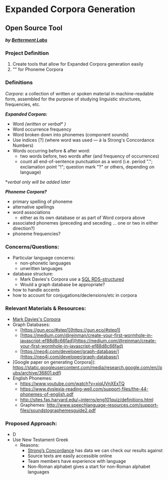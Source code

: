 # Expanded Corpora Generation
## **Open Source Tool**
 ***by [Betterment Labs](http://www.bettermentlabs.com/)***

### Project Definition
1. Create tools that allow for Expanded Corpora generation easily
2. "" for Phoneme Corpora


### Definitions
*Corpora*:  a collection of written or spoken material in machine-readable form, assembled for the purpose of studying linguistic structures, frequencies, etc.

***Expanded Corpora:*** 
 - Word *(written or verbal** *)*
 - Word occurrence frequency
 - Word broken down into phonemes (component sounds) 
 - Use indices [?] (where word was used — à la Strong's Concordance Numbers)
 - Words occurring before & after word:
	 - two words before, two words after (and frequency of occurrences)
	 - count all end-of-sentence punctuation as a word (i.e. period "."; exclamation point "!"; question mark "?" or others, depending on language)

**verbal only will be added later*

***Phoneme Corpora?***
- primary spelling of phoneme
- alternative spellings
- word associations
	- either as its own database or as part of Word corpora above
- associated phonemes (preceding and seceding ... one or two in either direction?)
- phoneme frequencies?

### Concerns/Questions:
- Particular language concerns: 
	- non-phonetic languages
	- unwritten languages
- database structure:
	-  Mark Davies's Corpora use a [SQL RDS-structured](https://corpus.byu.edu/faq.asp#x4)
	- Would a graph database be appropriate?
- how to handle accents
- how to account for conjugations/declensions/etc in corpora

### Relevant Materials & Resources:
- [Mark Davies's Corpora](https://corpus.byu.edu/)
- Graph Databases:
	- [https://gun.eco/#step1](https://gun.eco/#step1)
	 - [https://medium.com/@reinman/create-your-first-wormhole-in-javascript-ef88d8c66fad](https://medium.com/@reinman/create-your-first-wormhole-in-javascript-ef88d8c66fad)
	- [https://neo4j.com/developer/graph-database/](https://neo4j.com/developer/graph-database/)
- [Google paper on generating Corpora](: https://static.googleusercontent.com/media/research.google.com/en//pubs/archive/36801.pdf)
- English Phonemes:
	- https://www.youtube.com/watch?v=xiqUVnXExTQ
	- https://www.dyslexia-reading-well.com/support-files/the-44-phonemes-of-english.pdf
	- http://sites.fas.harvard.edu/~interns/eng101quiz/definitions.html
	- Graphemes: http://www.speechlanguage-resources.com/support-files/soundstographemesguide2.pdf
	


### Proposed Approach:
- D
- Use New Testament Greek
	- Reasons:
		- [Strong’s Concordance](https://en.wikipedia.org/wiki/Strong%27s_Concordance) has data we can check our results against
		- Source texts are easily accessible online
		- Team members have experience with language
		- Non-Roman alphabet gives a start for non-Roman alphabet languages
<!--stackedit_data:
eyJoaXN0b3J5IjpbNzE4NzUxNTkwLDM3OTc2NTEzOSwtNzQ3NT
MwNjA5LDg5NTA2MzQzNiwxMjA0MTA2MTcwLDExNDE1NTM4LDE3
NDA1ODk4ODddfQ==
-->